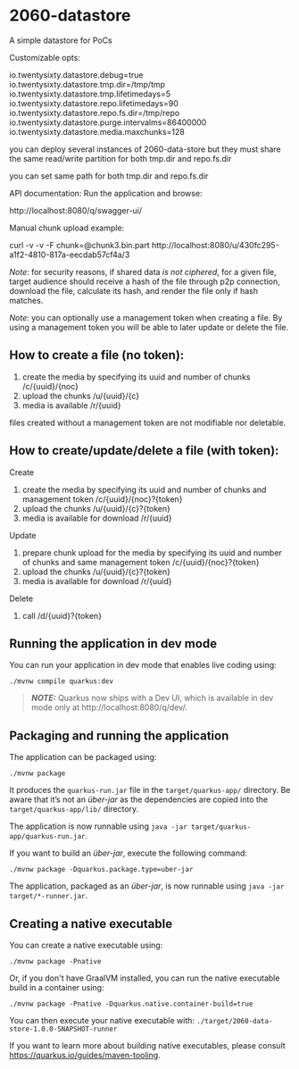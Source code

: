 # 2060-datastore

A simple datastore for PoCs

Customizable opts:

io.twentysixty.datastore.debug=true
io.twentysixty.datastore.tmp.dir=/tmp/tmp
io.twentysixty.datastore.tmp.lifetimedays=5
io.twentysixty.datastore.repo.lifetimedays=90
io.twentysixty.datastore.repo.fs.dir=/tmp/repo
io.twentysixty.datastore.purge.intervalms=86400000
io.twentysixty.datastore.media.maxchunks=128

you can deploy several instances of 2060-data-store but they must share the same read/write partition for both tmp.dir and repo.fs.dir

you can set same path for both tmp.dir and repo.fs.dir

API documentation: Run the application and browse:

http://localhost:8080/q/swagger-ui/

Manual chunk upload example:

curl -v -v -F chunk=@chunk3.bin.part  http://localhost:8080/u/430fc295-a1f2-4810-817a-eecdab57cf4a/3

*Note*: for security reasons, if shared data *is not ciphered*, for a given file, target audience should receive a hash of the file through p2p connection, download the file, calculate its hash, and render the file only if hash matches.

*Note*: you can optionally use a management token when creating a file. By using a management token you will be able to later update or delete the file.

## How to create a file (no token):

1. create the media by specifying its uuid and number of chunks /c/{uuid}/{noc}
2. upload the chunks /u/{uuid}/{c}
3. media is available /r/{uuid}

files created without a management token are not modifiable nor deletable.

## How to create/update/delete a file (with token):

Create

1. create the media by specifying its uuid and number of chunks and management token /c/{uuid}/{noc}?{token}
2. upload the chunks /u/{uuid}/{c}?{token}
3. media is available for download /r/{uuid}

Update

1. prepare chunk upload for the media by specifying its uuid and number of chunks and same management token /c/{uuid}/{noc}?{token}
2. upload the chunks /u/{uuid}/{c}?{token}
3. media is available for download /r/{uuid}

Delete
1. call /d/{uuid}?{token}


## Running the application in dev mode

You can run your application in dev mode that enables live coding using:
```shell script
./mvnw compile quarkus:dev
```

> **_NOTE:_**  Quarkus now ships with a Dev UI, which is available in dev mode only at http://localhost:8080/q/dev/.

## Packaging and running the application

The application can be packaged using:
```shell script
./mvnw package
```
It produces the `quarkus-run.jar` file in the `target/quarkus-app/` directory.
Be aware that it’s not an _über-jar_ as the dependencies are copied into the `target/quarkus-app/lib/` directory.

The application is now runnable using `java -jar target/quarkus-app/quarkus-run.jar`.

If you want to build an _über-jar_, execute the following command:
```shell script
./mvnw package -Dquarkus.package.type=uber-jar
```

The application, packaged as an _über-jar_, is now runnable using `java -jar target/*-runner.jar`.

## Creating a native executable

You can create a native executable using: 
```shell script
./mvnw package -Pnative
```

Or, if you don't have GraalVM installed, you can run the native executable build in a container using: 
```shell script
./mvnw package -Pnative -Dquarkus.native.container-build=true
```

You can then execute your native executable with: `./target/2060-data-store-1.0.0-SNAPSHOT-runner`

If you want to learn more about building native executables, please consult https://quarkus.io/guides/maven-tooling.

